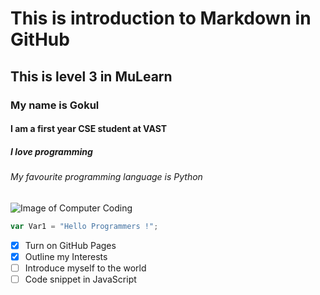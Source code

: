# This is introduction to Markdown in GitHub
## This is level 3 in MuLearn
### My name is Gokul
#### I am a first year CSE student at VAST
##### I love programming 
###### My favourite programming language is Python


![Image of Computer Coding](https://freerangestock.com/sample/113049/coding-and-programming--computer-science-and-it.jpg)


``` javascript
var Var1 = "Hello Programmers !";
```


- [x] Turn on GitHub Pages
- [x] Outline my Interests
- [ ] Introduce myself to the world
- [ ] Code snippet in JavaScript
